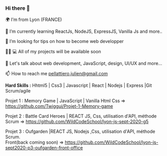 ### Hi there 👋

🌍 I’m from Lyon (FRANCE)

🌱 I’m currently learning ReactJs, NodeJS, ExpressJS, Vanilla Js and more..

🤝 I’m looking for tips on how to become web developper

👨‍🦱 💻 All of my projects will be available soon

💬 Let's talk about web development, JavaScript, design, UI/UX and more...

📫 How to reach me pellattiero.julien@gmail.com

**Hard Skills :**
Hhtml5 | Css3  | Javascript | React | Nodejs | Express |Git
Scrum/agile

Projet 1 : Memory Game | JavaScript | Vanilla Html Css
=> https://github.com/Twiggui/Projet-1-Memory-game                    

Projet 2 : Battle Card Heroes | REACT JS, Css, utilisation d'API, méthode Scrum 
=> https://github.com/WildCodeSchool/lyon-js-sept-2020-g5

Projet 3 : Oufgarden |REACT JS, Nodejs ,Css, utilisation d'API, méthode Scrum.  
Front(back coming soon) => https://github.com/WildCodeSchool/lyon-js-sept2020-p3-oufgarden-front-office


